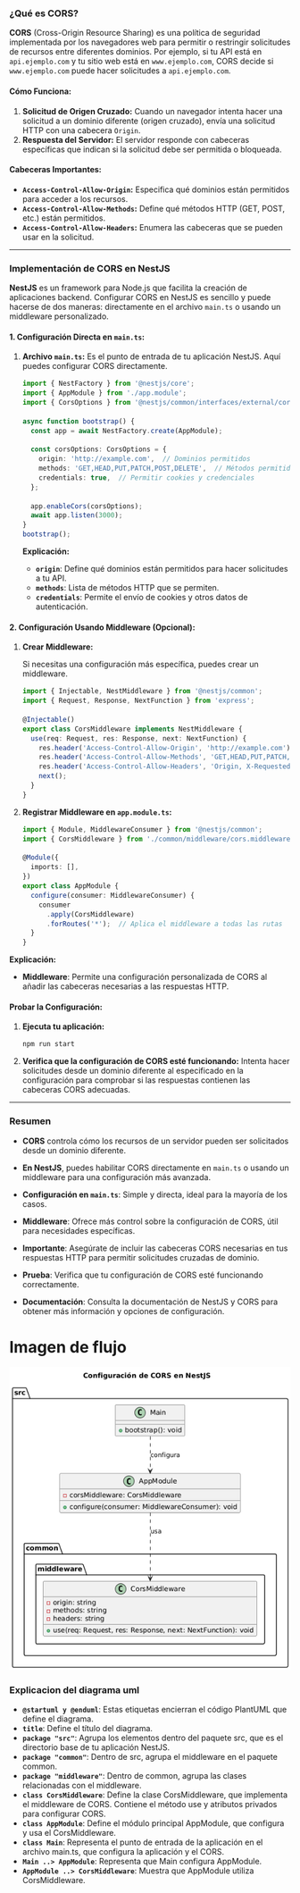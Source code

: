 ### ¿Qué es CORS?

**CORS** (Cross-Origin Resource Sharing) es una política de seguridad implementada por los navegadores web para permitir o restringir solicitudes de recursos entre diferentes dominios. Por ejemplo, si tu API está en `api.ejemplo.com` y tu sitio web está en `www.ejemplo.com`, CORS decide si `www.ejemplo.com` puede hacer solicitudes a `api.ejemplo.com`.

#### **Cómo Funciona:**

1. **Solicitud de Origen Cruzado:** Cuando un navegador intenta hacer una solicitud a un dominio diferente (origen cruzado), envía una solicitud HTTP con una cabecera `Origin`.
2. **Respuesta del Servidor:** El servidor responde con cabeceras específicas que indican si la solicitud debe ser permitida o bloqueada.

#### **Cabeceras Importantes:**

- **`Access-Control-Allow-Origin`:** Especifica qué dominios están permitidos para acceder a los recursos.
- **`Access-Control-Allow-Methods`:** Define qué métodos HTTP (GET, POST, etc.) están permitidos.
- **`Access-Control-Allow-Headers`:** Enumera las cabeceras que se pueden usar en la solicitud.

---

### Implementación de CORS en NestJS

**NestJS** es un framework para Node.js que facilita la creación de aplicaciones backend. Configurar CORS en NestJS es sencillo y puede hacerse de dos maneras: directamente en el archivo `main.ts` o usando un middleware personalizado.

#### **1. Configuración Directa en `main.ts`:**

1. **Archivo `main.ts`:** Es el punto de entrada de tu aplicación NestJS. Aquí puedes configurar CORS directamente.

   ```typescript
   import { NestFactory } from '@nestjs/core';
   import { AppModule } from './app.module';
   import { CorsOptions } from '@nestjs/common/interfaces/external/cors-options.interface';

   async function bootstrap() {
     const app = await NestFactory.create(AppModule);
     
     const corsOptions: CorsOptions = {
       origin: 'http://example.com',  // Dominios permitidos
       methods: 'GET,HEAD,PUT,PATCH,POST,DELETE',  // Métodos permitidos
       credentials: true,  // Permitir cookies y credenciales
     };
     
     app.enableCors(corsOptions);
     await app.listen(3000);
   }
   bootstrap();
   ```

   **Explicación:**
   - **`origin`**: Define qué dominios están permitidos para hacer solicitudes a tu API.
   - **`methods`**: Lista de métodos HTTP que se permiten.
   - **`credentials`**: Permite el envío de cookies y otros datos de autenticación.

#### **2. Configuración Usando Middleware (Opcional):**

1. **Crear Middleware:**

   Si necesitas una configuración más específica, puedes crear un middleware.

   ```typescript
   import { Injectable, NestMiddleware } from '@nestjs/common';
   import { Request, Response, NextFunction } from 'express';

   @Injectable()
   export class CorsMiddleware implements NestMiddleware {
     use(req: Request, res: Response, next: NextFunction) {
       res.header('Access-Control-Allow-Origin', 'http://example.com');
       res.header('Access-Control-Allow-Methods', 'GET,HEAD,PUT,PATCH,POST,DELETE');
       res.header('Access-Control-Allow-Headers', 'Origin, X-Requested-With, Content-Type, Accept');
       next();
     }
   }
   ```

2. **Registrar Middleware en `app.module.ts`:**

   ```typescript
   import { Module, MiddlewareConsumer } from '@nestjs/common';
   import { CorsMiddleware } from './common/middleware/cors.middleware';

   @Module({
     imports: [],
   })
   export class AppModule {
     configure(consumer: MiddlewareConsumer) {
       consumer
         .apply(CorsMiddleware)
         .forRoutes('*');  // Aplica el middleware a todas las rutas
     }
   }
   ```

**Explicación:**
- **Middleware**: Permite una configuración personalizada de CORS al añadir las cabeceras necesarias a las respuestas HTTP.

#### **Probar la Configuración:**

1. **Ejecuta tu aplicación:**

   ```bash
   npm run start
   ```

2. **Verifica que la configuración de CORS esté funcionando:** Intenta hacer solicitudes desde un dominio diferente al especificado en la configuración para comprobar si las respuestas contienen las cabeceras CORS adecuadas.

---

### Resumen

- **CORS** controla cómo los recursos de un servidor pueden ser solicitados desde un dominio diferente.
- **En NestJS**, puedes habilitar CORS directamente en `main.ts` o usando un middleware para una configuración más avanzada.
- **Configuración en `main.ts`**: Simple y directa, ideal para la mayoría de los casos.
- **Middleware**: Ofrece más control sobre la configuración de CORS, útil para necesidades específicas.

- **Importante**: Asegúrate de incluir las cabeceras CORS necesarias en tus respuestas HTTP para permitir solicitudes cruzadas de dominio.
- **Prueba**: Verifica que tu configuración de CORS esté funcionando correctamente.
- **Documentación**: Consulta la documentación de NestJS y CORS para obtener más información y opciones de configuración.

# Imagen de flujo 
![Flujo de CORS](./imgs/cors.png)

### Explicacion del diagrama uml
- **`@startuml y @enduml`**: Estas etiquetas encierran el código PlantUML que define el diagrama.
- **`title`**: Define el título del diagrama.
- **`package "src"`**: Agrupa los elementos dentro del paquete src, que es el directorio base de tu aplicación NestJS.
- **`package "common"`**: Dentro de src, agrupa el middleware en el paquete common.
- **`package "middleware"`**: Dentro de common, agrupa las clases relacionadas con el middleware.
- **`class CorsMiddleware`**: Define la clase CorsMiddleware, que implementa el middleware de CORS. Contiene el método use y atributos privados para configurar CORS.
- **`class AppModule`**: Define el módulo principal AppModule, que configura y usa el CorsMiddleware.
- **`class Main`**: Representa el punto de entrada de la aplicación en el archivo main.ts, que configura la aplicación y el CORS.
- **`Main ..> AppModule`**: Representa que Main configura AppModule.
- **`AppModule ..> CorsMiddleware`**: Muestra que AppModule utiliza CorsMiddleware.